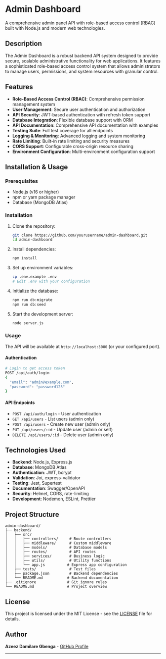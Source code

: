 # Admin Dashboard

A comprehensive admin panel API with role-based access control (RBAC) built with Node.js and modern web technologies.

## Description

The Admin Dashboard is a robust backend API system designed to provide secure, scalable administrative functionality for web applications. It features a sophisticated role-based access control system that allows administrators to manage users, permissions, and system resources with granular control.

## Features

- **Role-Based Access Control (RBAC)**: Comprehensive permission management system
- **User Management**: Secure user authentication and authorization
- **API Security**: JWT-based authentication with refresh token support
- **Database Integration**: Flexible database support with ORM
- **API Documentation**: Comprehensive API documentation with examples
- **Testing Suite**: Full test coverage for all endpoints
- **Logging & Monitoring**: Advanced logging and system monitoring
- **Rate Limiting**: Built-in rate limiting and security measures
- **CORS Support**: Configurable cross-origin resource sharing
- **Environment Configuration**: Multi-environment configuration support

## Installation & Usage

### Prerequisites

- Node.js (v16 or higher)
- npm or yarn package manager
- Database (MongoDB Atlas)

### Installation

1. Clone the repository:

   ```bash
   git clone https://github.com/yourusername/admin-dashboard.git
   cd admin-dashboard
   ```

2. Install dependencies:

   ```bash
   npm install
   ```

3. Set up environment variables:

   ```bash
   cp .env.example .env
   # Edit .env with your configuration
   ```

4. Initialize the database:

   ```bash
   npm run db:migrate
   npm run db:seed
   ```

5. Start the development server:
   ```bash
   node server.js
   ```

### Usage

The API will be available at `http://localhost:3000` (or your configured port).

#### Authentication

```bash
# Login to get access token
POST /api/auth/login
{
  "email": "admin@example.com",
  "password": "password123"
}
```

#### API Endpoints

- `POST /api/auth/login` - User authentication
- `GET /api/users` - List users (admin only)
- `POST /api/users` - Create new user (admin only)
- `PUT /api/users/:id` - Update user (admin or self)
- `DELETE /api/users/:id` - Delete user (admin only)

## Technologies Used

- **Backend**: Node.js, Express.js
- **Database**: MongoDB Atlas
- **Authentication**: JWT, bcrypt
- **Validation**: Joi, express-validator
- **Testing**: Jest, Supertest
- **Documentation**: Swagger/OpenAPI
- **Security**: Helmet, CORS, rate-limiting
- **Development**: Nodemon, ESLint, Prettier

## Project Structure

```
admin-dashboard/
├── backend/
│   ├── src/
│   │   ├── controllers/     # Route controllers
│   │   ├── middleware/      # Custom middleware
│   │   ├── models/          # Database models
│   │   ├── routes/          # API routes
│   │   ├── services/        # Business logic
│   │   ├── utils/           # Utility functions
│   │   └── app.js          # Express app configuration
│   ├── tests/               # Test files
│   ├── package.json         # Backend dependencies
│   └── README.md           # Backend documentation
├── .gitignore              # Git ignore rules
└── README.md               # Project overview
```

## License

This project is licensed under the MIT License - see the [LICENSE](LICENSE) file for details.

## Author

**Azeez Damilare Gbenga** - [GitHub Profile](https://github.com/dazeez1)

---
